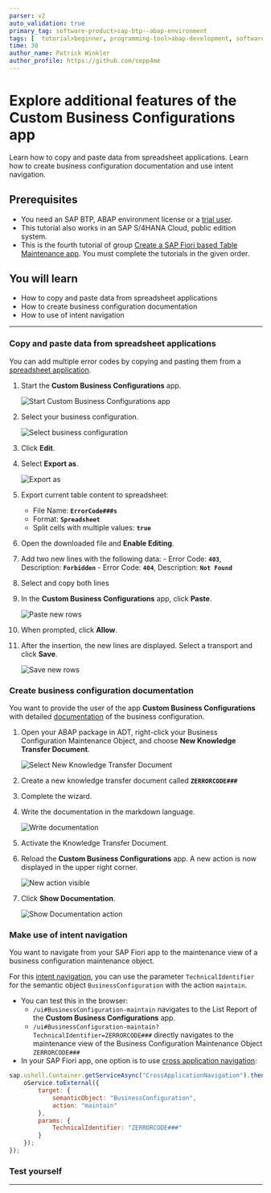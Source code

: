 ```yaml
---
parser: v2
auto_validation: true
primary_tag: software-product>sap-btp--abap-environment
tags: [  tutorial>beginner, programming-tool>abap-development, software-product>sap-business-technology-platform, software-product>sap-s-4hana-cloud ]
time: 30
author_name: Patrick Winkler
author_profile: https://github.com/sepp4me
---
```


# Explore additional features of the Custom Business Configurations app
<!-- description --> Learn how to copy and paste data from spreadsheet applications. Learn how to create business configuration documentation and use intent navigation.

## Prerequisites  
- You need an SAP BTP, ABAP environment license or a [trial user](abap-environment-trial-onboarding).
- This tutorial also works in an SAP S/4HANA Cloud, public edition system.
- This is the fourth tutorial of group [Create a SAP Fiori based Table Maintenance app](group.abap-env-factory). You must complete the tutorials in the given order.

## You will learn  
- How to copy and paste data from spreadsheet applications
- How to create business configuration documentation
- How to use of intent navigation

---
### Copy and paste data from spreadsheet applications


You can add multiple error codes by copying and pasting them from a [spreadsheet application](https://ui5.sap.com/#/topic/f6a8fd2812d9442a9bba2f6fb296c42e).

  1. Start the **Custom Business Configurations** app.

      ![Start Custom Business Configurations app](mc.png)

  2. Select your business configuration.

      ![Select business configuration](m2.png)

  3. Click **Edit**.

  4. Select **Export as**.

      ![Export as](spread2.png)

  5. Export current table content to spreadsheet:
     - File Name: **`ErrorCode###s`**
     - Format: **`Spreadsheet`**
     - Split cells with multiple values: **`true`**

  6. Open the downloaded file and **Enable Editing**.

  7. Add two new lines with the following data:
    - Error Code: **`403`**, Description: **`Forbidden`**
    - Error Code: **`404`**, Description: **`Not Found`**

  8. Select and copy both lines

  9. In the **Custom Business Configurations** app, click **Paste**.

      ![Paste new rows](spread6.png)

10. When prompted, click **Allow**.

11. After the insertion, the new lines are displayed. Select a transport and click **Save**.

      ![Save new rows](spread8.png)


### Create business configuration documentation

You want to provide the user of the app **Custom Business Configurations** with detailed [documentation](https://help.sap.com/docs/btp/sap-business-technology-platform/custom-business-configurations-app#show-documentation) of the business configuration.

  1. Open your ABAP package in ADT, right-click your Business Configuration Maintenance Object, and choose **New Knowledge Transfer Document**.

      ![Select New Knowledge Transfer Document](knowledge.png)

  2. Create a new knowledge transfer document called **`ZERRORCODE###`**

  3. Complete the wizard.

  4. Write the documentation in the markdown language.

      ![Write documentation](knowledge4.png)

  5. Activate the Knowledge Transfer Document.

  6. Reload the **Custom Business Configurations** app. A new action is now displayed in the upper right corner.

      ![New action visible](doc.png)

  7. Click **Show Documentation**.

      ![Show Documentation action](knowledge6.png)



### Make use of intent navigation


You want to navigate from your SAP Fiori app to the maintenance view of a business configuration maintenance object.

For this [intent navigation](https://help.sap.com/docs/BTP/65de2977205c403bbc107264b8eccf4b/76384d8e68e646d6ae5ce8977412cbb4.html#intent-navigation), you can use the parameter `TechnicalIdentifier` for the semantic object `BusinessConfiguration` with the action `maintain`.

- You can test this in the browser:
    - `/ui#BusinessConfiguration-maintain` navigates to the List Report of the **Custom Business Configurations** app.
    - `/ui#BusinessConfiguration-maintain?TechnicalIdentifier=ZERRORCODE###` directly navigates to the maintenance view of the Business Configuration Maintenance Object `ZERRORCODE###`
- In your SAP Fiori app, one option is to use [cross application navigation](https://sapui5.hana.ondemand.com/sdk/#/api/sap.ushell.services.CrossApplicationNavigation):


```JavaScript
sap.ushell.Container.getServiceAsync("CrossApplicationNavigation").then(function (oService) {
    oService.toExternal({
        target: {
            semanticObject: "BusinessConfiguration",
            action: "maintain"
        },
        params: {
            TechnicalIdentifier: "ZERRORCODE###"
        }
    });
});
```


### Test yourself



---
